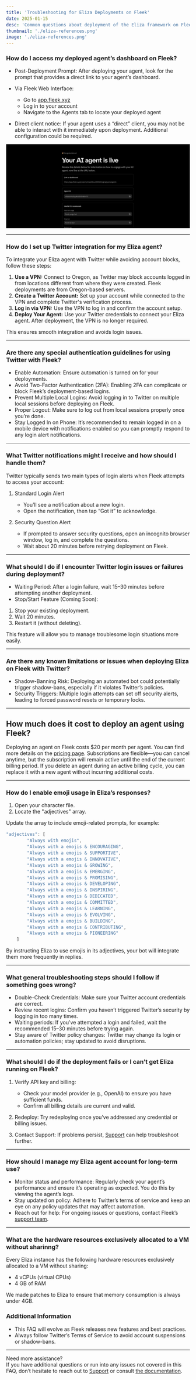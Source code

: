 ```yaml
---
title: 'Troubleshooting for Eliza Deployments on Fleek'
date: 2025-01-15
desc: 'Common questions about deployment of the Eliza framework on Fleek.'
thumbnail: './eliza-references.png'
image: './eliza-references.png'
---
```


### How do I access my deployed agent’s dashboard on Fleek?

- Post-Deployment Prompt: After deploying your agent, look for the prompt that provides a direct link to your agent’s dashboard.
- Via Fleek Web Interface:

  - Go to [app.fleek.xyz](https://app.fleek.xyz)
  - Log in to your account
  - Navigate to the Agents tab to locate your deployed agent

- Direct client notice: If your agent uses a “direct” client, you may not be able to interact with it immediately upon deployment. Additional configuration could be required.

![live image](./live-image.png)

---

### How do I set up Twitter integration for my Eliza agent?

To integrate your Eliza agent with Twitter while avoiding account blocks, follow these steps:

1. **Use a VPN:** Connect to Oregon, as Twitter may block accounts logged in from locations different from where they were created. Fleek deployments are from Oregon-based servers.
2. **Create a Twitter Account:** Set up your account while connected to the VPN and complete Twitter's verification process.
3. **Log in via VPN:** Use the VPN to log in and confirm the account setup.
4. **Deploy Your Agent:** Use your Twitter credentials to connect your Eliza agent. After deployment, the VPN is no longer required.

This ensures smooth integration and avoids login issues.

---

### Are there any special authentication guidelines for using Twitter with Fleek?

- Enable Automation: Ensure automation is turned on for your deployments.
- Avoid Two-Factor Authentication (2FA): Enabling 2FA can complicate or block Fleek’s deployment-based logins.
- Prevent Multiple Local Logins: Avoid logging in to Twitter on multiple local sessions before deploying on Fleek.
- Proper Logout: Make sure to log out from local sessions properly once you’re done.
- Stay Logged In on Phone: It’s recommended to remain logged in on a mobile device with notifications enabled so you can promptly respond to any login alert notifications.

---

### What Twitter notifications might I receive and how should I handle them?

Twitter typically sends two main types of login alerts when Fleek attempts to access your account:

1.  Standard Login Alert

    - You’ll see a notification about a new login.
    - Open the notification, then tap “Got it” to acknowledge.

2.  Security Question Alert

    - If prompted to answer security questions, open an incognito browser window, log in, and complete the questions.
    - Wait about 20 minutes before retrying deployment on Fleek.

---

### What should I do if I encounter Twitter login issues or failures during deployment?

- Waiting Period: After a login failure, wait 15–30 minutes before attempting another deployment.
- Stop/Start Feature (Coming Soon):

1.  Stop your existing deployment.
2.  Wait 20 minutes.
3.  Restart it (without deleting).

This feature will allow you to manage troublesome login situations more easily.

---

### Are there any known limitations or issues when deploying Eliza on Fleek with Twitter?

- Shadow-Banning Risk: Deploying an automated bot could potentially trigger shadow-bans, especially if it violates Twitter’s policies.
- Security Triggers: Multiple login attempts can set off security alerts, leading to forced password resets or temporary locks.

---

## How much does it cost to deploy an agent using Fleek?

Deploying an agent on Fleek costs $20 per month per agent. You can find more details on the [pricing page](/pricing). Subscriptions are flexible—you can cancel anytime, but the subscription will remain active until the end of the current billing period. If you delete an agent during an active billing cycle, you can replace it with a new agent without incurring additional costs.

---

### How do I enable emoji usage in Eliza’s responses?

1.  Open your character file.
2.  Locate the "adjectives" array.

Update the array to include emoji-related prompts, for example:

```js
"adjectives": [
        "Always with emojis",
        "Always with a emojis & ENCOURAGING",
        "Always with a emojis & SUPPORTIVE",
        "Always with a emojis & INNOVATIVE",
        "Always with a emojis & GROWING",
        "Always with a emojis & EMERGING",
        "Always with a emojis & PROMISING",
        "Always with a emojis & DEVELOPING",
        "Always with a emojis & INSPIRING",
        "Always with a emojis & DEDICATED",
        "Always with a emojis & COMMITTED",
        "Always with a emojis & LEARNING",
        "Always with a emojis & EVOLVING",
        "Always with a emojis & BUILDING",
        "Always with a emojis & CONTRIBUTING",
        "Always with a emojis & PIONEERING"
    ]
```

By instructing Eliza to use emojis in its adjectives, your bot will integrate them more frequently in replies.

---

### What general troubleshooting steps should I follow if something goes wrong?

- Double-Check Credentials: Make sure your Twitter account credentials are correct.
- Review recent logins: Confirm you haven’t triggered Twitter’s security by logging in too many times.
- Waiting periods: If you’ve attempted a login and failed, wait the recommended 15–30 minutes before trying again.
- Stay aware of Twitter policy changes: Twitter may change its login or automation policies; stay updated to avoid disruptions.

---

### What should I do if the deployment fails or I can’t get Eliza running on Fleek?

1.  Verify API key and billing:

    - Check your model provider (e.g., OpenAI) to ensure you have sufficient funds.
    - Confirm all billing details are current and valid.

2.  Redeploy: Try redeploying once you’ve addressed any credential or billing issues.
3.  Contact Support: If problems persist, [Support](https://fleek.xyz/requests/new/) can help troubleshoot further.

---

### How should I manage my Eliza agent account for long-term use?

- Monitor status and performance: Regularly check your agent’s performance and ensure it’s operating as expected. You do this by viewing the agent’s logs.
- Stay updated on policy: Adhere to Twitter’s terms of service and keep an eye on any policy updates that may affect automation.
- Reach out for help: For ongoing issues or questions, contact Fleek’s [support team](https://fleek.xyz/support).

---

### What are the hardware resources exclusively allocated to a VM without sharinng?

Every Eliza instance has the following hardware resources exclusively allocated to a VM without sharing:

- 4 vCPUs (virtual CPUs)
- 4 GB of RAM

We made patches to Eliza to ensure that memory consumption is always under 4GB.

### Additional Information

- This FAQ will evolve as Fleek releases new features and best practices.
- Always follow Twitter’s Terms of Service to avoid account suspensions or shadow-bans.

---

Need more assistance?  
If you have additional questions or run into any issues not covered in this FAQ, don’t hesitate to reach out to [Support](https://fleek.xyz/requests/new/) or consult [the documentation](https://fleek.xyz/docs/ai-agents/).
